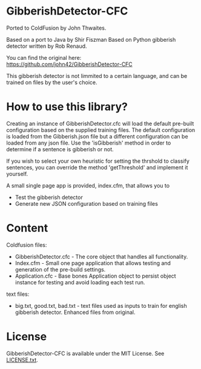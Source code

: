 # GibberishDetector-CFC

Ported to ColdFusion by John Thwaites.

Based on a port to Java by Shir Fiszman
Based on Python gibberish detector written by Rob Renaud.

You can find the original here: https://github.com/john42/GibberishDetector-CFC

This gibberish detector is not limmited to a certain language, and can be trained on files by the user's choice.

# How to use this library?
Creating an instance of GibberishDetector.cfc will load the default pre-built configuration based on the supplied training files.
The default configuration is loaded from the Gibberish.json file but a different configuration can be loaded from any json file.
Use the 'isGibberish' method in order to determine if a sentence is gibberish or not.

If you wish to select your own heuristic for setting the thrshold to classify sentences, you can override the method 'getThreshold'
and implement it yourself.

A small single page app is provided, index.cfm, that allows you to
- Test the gibberish detector
- Generate new JSON configuration based on training files

# Content
Coldfusion files:
- GibberishDetector.cfc - The core object that handles all functionality.
- Index.cfm - Small one page application that allows testing and generation of the pre-build settings.
- Application.cfc - Base bones Application object to persist object instance for testing and avoid loading each test run.

text files:
- big.txt, good.txt, bad.txt - text files used as inputs to train for english gibberish detector. Enhanced files from original.


# License

GibberishDetector-CFC is available under the MIT License.  See [LICENSE.txt](LICENSE.txt).
